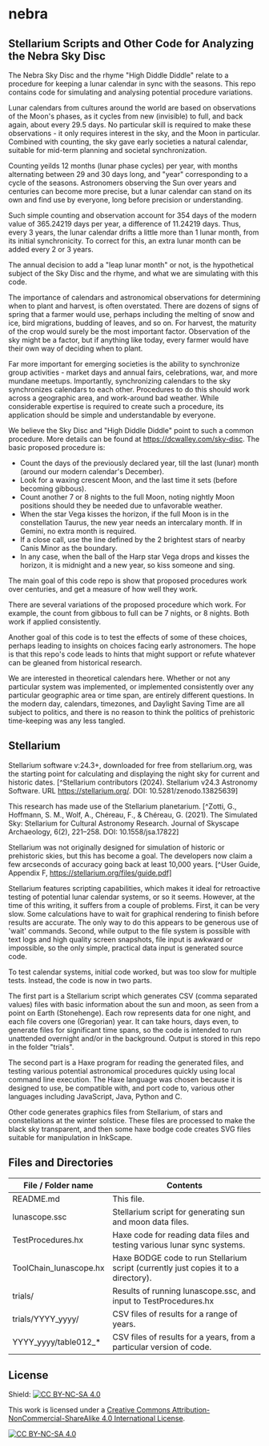 # nebra

## Stellarium Scripts and Other Code for Analyzing the Nebra Sky Disc

The Nebra Sky Disc and the rhyme "High Diddle Diddle" relate to a procedure for keeping a lunar calendar in sync with the seasons. This repo contains code for simulating and analysing potential procedure variations.

Lunar calendars from cultures around the world are based on observations of the Moon's phases, as it cycles from new (invisible) to full, and back again, about every 29.5 days. No particular skill is required to make these observations - it only requires interest in the sky, and the Moon in particular. Combined with counting, the sky gave early societies a natural calendar, suitable for mid-term planning and societal synchronization.

Counting yeilds 12 months (lunar phase cycles) per year, with months alternating between 29 and 30 days long, and "year" corresponding to a cycle of the seasons. Astronomers observing the Sun over years and centuries can become more precise, but a lunar calendar can stand on its own and find use by everyone, long before precision or understanding.

Such simple counting and observation account for 354 days of the modern value of 365.24219 days per year, a difference of 11.24219 days. Thus, every 3 years, the lunar calendar drifts a little more than 1 lunar month, from its initial synchronicity. To correct for this, an extra lunar month can be added every 2 or 3 years.

The annual decision to add a "leap lunar month" or not, is the hypothetical subject of the Sky Disc and the rhyme, and what we are simulating with this code.

The importance of calendars and astronomical observations for determining when to plant and harvest, is often overstated. There are dozens of signs of spring that a farmer would use, perhaps including the melting of snow and ice, bird migrations, budding of leaves, and so on. For harvest, the maturity of the crop would surely be the most important factor. Observation of the sky might be a factor, but if anything like today, every farmer would have their own way of deciding when to plant.

Far more important for emerging societies is the ability to synchronize group activities - market days and annual fairs, celebrations, war, and more mundane meetups. Importantly, synchronizing calendars to the sky synchronizes calendars to each other. Procedures to do this should work across a geographic area, and work-around bad weather. While considerable expertise is required to create such a procedure, its application should be simple and understandable by everyone.

We believe the Sky Disc and "High Diddle Diddle" point to such a common procedure. More details can be found at https://dcwalley.com/sky-disc. The basic proposed procedure is:

- Count the days of the previously declared year, till the last (lunar) month (around our modern calendar's December).
- Look for a waxing crescent Moon, and the last time it sets (before becoming gibbous).
- Count another 7 or 8 nights to the full Moon, noting nightly Moon positions should they be needed due to unfavorable weather.
- When the star Vega kisses the horizon, if the full Moon is in the constellation Taurus, the new year needs an intercalary month. If in Gemini, no extra month is required.
- If a close call, use the line defined by the 2 brightest stars of nearby Canis Minor as the boundary.
- In any case, when the ball of the Harp star Vega drops and kisses the horizon, it is midnight and a new year, so kiss someone and sing.

The main goal of this code repo is show that proposed procedures work over centuries, and get a measure of how well they work. 

There are several variations of the proposed procedure which work. For example, the count from gibbous to full can be 7 nights, or 8 nights. Both work if applied consistently.

Another goal of this code is to test the effects of some of these choices, perhaps leading to insights on choices facing early astronomers. The hope is that this repo's code leads to hints that might support or refute whatever can be gleaned from historical research.

We are interested in theoretical calendars here. Whether or not any particular system was implemented, or implemented consistently over any particular geographic area or time span, are entirely different questions. In the modern day, calendars, timezones, and Daylight Saving Time are all subject to politics, and there is no reason to think the politics of prehistoric time-keeping was any less tangled.

## Stellarium
Stellarium software v:24.3+, downloaded for free from stellarium.org, was the starting point for calculating and displaying the night sky for current and historic dates. [^Stellarium contributors (2024). Stellarium v24.3 Astronomy Software. URL https://stellarium.org/. DOI: 10.5281/zenodo.13825639]

This research has made use of the Stellarium planetarium. [^Zotti, G., Hoffmann, S. M., Wolf, A., Chéreau, F., & Chéreau, G. (2021). The Simulated Sky: Stellarium for Cultural Astronomy Research. Journal of Skyscape Archaeology, 6(2), 221–258. DOI: 10.1558/jsa.17822]

Stellarium was not originally designed for simulation of historic or prehistoric skies, but this has become a goal. The developers now claim a few arcseconds of accuracy going back at least 10,000 years. [^User Guide, Appendix F, https://stellarium.org/files/guide.pdf]

Stellarium features scripting capabilities, which makes it ideal for retroactive testing of potential lunar calendar systems, or so it seems. However, at the time of this writing, it suffers from a couple of problems. First, it can be very slow. Some calculations have to wait for graphical rendering to finish before results are accurate. The only way to do this appears to be generous use of 'wait' commands. Second, while output to the file system is possible with text logs and high quality screen snapshots, file input is awkward or impossible, so the only simple, practical data input is generated source code.

To test calendar systems, initial code worked, but was too slow for multiple tests. Instead, the code is now in two parts. 

The first part is a Stellarium script which generates CSV (comma separated values) files with basic information about the sun and moon, as seen from a point on Earth (Stonehenge). Each row represents data for one night, and each file covers one (Gregorian) year. It can take hours, days even, to generate files for significant time spans, so the code is intended to run unattended overnight and/or in the background. Output is stored in this repo in the folder "trials".

The second part is a Haxe program for reading the generated files, and testing various potential astronomical procedures quickly using local command line execution. The Haxe language was chosen because it is designed to use, be compatible with, and port code to, various other languages including JavaScript, Java, Python and C.

Other code generates graphics files from Stellarium, of stars and constellations at the winter solstice. These files are processed to make the black sky transparent, and then some haxe bodge code creates SVG files suitable for manipulation in InkScape.

## Files and Directories
| File / Folder name     | Contents                                                                            |
|-----------------------|-------------------------------------------------------------------------------|
| README.md              | This file.                                                                          |
| lunascope.ssc          | Stellarium script for generating sun and moon data files.                           |
| TestProcedures.hx      | Haxe code for reading data files and testing various lunar sync systems.            |
| ToolChain_lunascope.hx | Haxe BODGE code to run Stellarium script (currently just copies it to a directory). |
| trials/                | Results of running lunascope.ssc, and input to TestProcedures.hx                    |
| trials/YYYY_yyyy/      | CSV files of results for a range of years.                                          |
| YYYY_yyyy/table012_*   | CSV files of results for a years, from a particular version of code.                |

## License
Shield: [![CC BY-NC-SA 4.0][cc-by-nc-sa-shield]][cc-by-nc-sa]

This work is licensed under a
[Creative Commons Attribution-NonCommercial-ShareAlike 4.0 International License][cc-by-nc-sa].

[![CC BY-NC-SA 4.0][cc-by-nc-sa-image]][cc-by-nc-sa]

[cc-by-nc-sa]: http://creativecommons.org/licenses/by-nc-sa/4.0/
[cc-by-nc-sa-image]: https://licensebuttons.net/l/by-nc-sa/4.0/88x31.png
[cc-by-nc-sa-shield]: https://img.shields.io/badge/License-CC%20BY--NC--SA%204.0-lightgrey.svg
